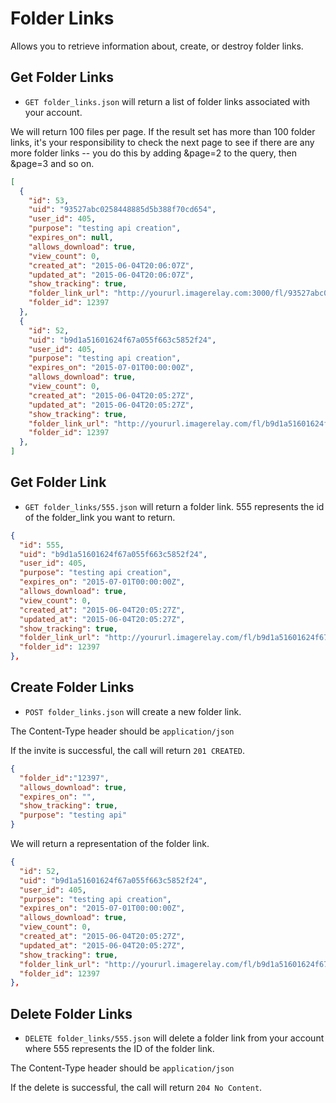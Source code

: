 Folder Links
===========

Allows you to retrieve information about, create, or destroy folder links.

Get Folder Links 
---------------

* `GET folder_links.json` will return a list of folder links associated with your account.

We will return 100 files per page. If the result set has more than 100 folder links, it's your responsibility to check the next page to see if there are any more folder links -- you do this by adding &page=2 to the query, then &page=3 and so on.

```json
[
  {
    "id": 53,
    "uid": "93527abc0258448885d5b388f70cd654",
    "user_id": 405,
    "purpose": "testing api creation",
    "expires_on": null,
    "allows_download": true,
    "view_count": 0,
    "created_at": "2015-06-04T20:06:07Z",
    "updated_at": "2015-06-04T20:06:07Z",
    "show_tracking": true,
    "folder_link_url": "http://yoururl.imagerelay.com:3000/fl/93527abc0258448885d5b388f70cd654",
    "folder_id": 12397
  },
  {
    "id": 52,
    "uid": "b9d1a51601624f67a055f663c5852f24",
    "user_id": 405,
    "purpose": "testing api creation",
    "expires_on": "2015-07-01T00:00:00Z",
    "allows_download": true,
    "view_count": 0,
    "created_at": "2015-06-04T20:05:27Z",
    "updated_at": "2015-06-04T20:05:27Z",
    "show_tracking": true,
    "folder_link_url": "http://yoururl.imagerelay.com/fl/b9d1a51601624f67a055f663c5852f24",
    "folder_id": 12397
  },
]
```

Get Folder Link
---------------

* `GET folder_links/555.json` will return a folder link. 555 represents the id of the folder_link you want to return.

```json
{
  "id": 555,
  "uid": "b9d1a51601624f67a055f663c5852f24",
  "user_id": 405,
  "purpose": "testing api creation",
  "expires_on": "2015-07-01T00:00:00Z",
  "allows_download": true,
  "view_count": 0,
  "created_at": "2015-06-04T20:05:27Z",
  "updated_at": "2015-06-04T20:05:27Z",
  "show_tracking": true,
  "folder_link_url": "http://yoururl.imagerelay.com/fl/b9d1a51601624f67a055f663c5852f24",
  "folder_id": 12397
},
```

Create Folder Links
---------------

* `POST folder_links.json` will create a new folder link.

The Content-Type header should be `application/json`

If the invite is successful, the call will return `201 CREATED`. 
```json
{
  "folder_id":"12397",
  "allows_download": true,
  "expires_on": "",
  "show_tracking": true,
  "purpose": "testing api"
}
```

We will return a representation of the folder link.

```json
{
  "id": 52,
  "uid": "b9d1a51601624f67a055f663c5852f24",
  "user_id": 405,
  "purpose": "testing api creation",
  "expires_on": "2015-07-01T00:00:00Z",
  "allows_download": true,
  "view_count": 0,
  "created_at": "2015-06-04T20:05:27Z",
  "updated_at": "2015-06-04T20:05:27Z",
  "show_tracking": true,
  "folder_link_url": "http://yoururl.imagerelay.com/fl/b9d1a51601624f67a055f663c5852f24",
  "folder_id": 12397
},
```

Delete Folder Links
-----------------

* `DELETE folder_links/555.json` will delete a folder link from your account where 555 represents the ID of the folder link.

The Content-Type header should be `application/json`

If the delete is successful, the call will return `204 No Content`.






